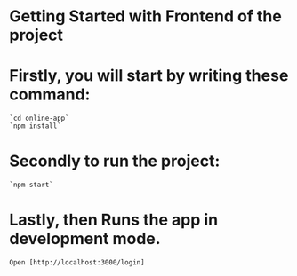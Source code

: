 # Getting Started with Frontend of the project

# Firstly, you will start by writing these command: 

    `cd online-app` 
    `npm install`
    
# Secondly to run the project: 

    `npm start`

# Lastly, then Runs the app in development mode.

`Open [http://localhost:3000/login]`
